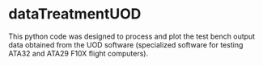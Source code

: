 # dataTreatmentUOD

This python code was designed to process and plot the test bench output data obtained from the UOD software (specialized software for testing ATA32 and ATA29 F10X flight computers). 
